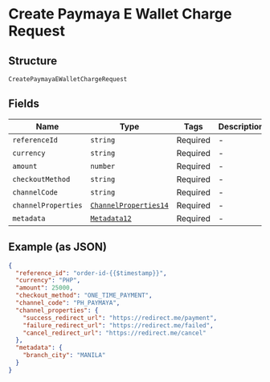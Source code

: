 
# Create Paymaya E Wallet Charge Request

## Structure

`CreatePaymayaEWalletChargeRequest`

## Fields

| Name | Type | Tags | Description |
|  --- | --- | --- | --- |
| `referenceId` | `string` | Required | - |
| `currency` | `string` | Required | - |
| `amount` | `number` | Required | - |
| `checkoutMethod` | `string` | Required | - |
| `channelCode` | `string` | Required | - |
| `channelProperties` | [`ChannelProperties14`](/doc/models/channel-properties-14.md) | Required | - |
| `metadata` | [`Metadata12`](/doc/models/metadata-12.md) | Required | - |

## Example (as JSON)

```json
{
  "reference_id": "order-id-{{$timestamp}}",
  "currency": "PHP",
  "amount": 25000,
  "checkout_method": "ONE_TIME_PAYMENT",
  "channel_code": "PH_PAYMAYA",
  "channel_properties": {
    "success_redirect_url": "https://redirect.me/payment",
    "failure_redirect_url": "https://redirect.me/failed",
    "cancel_redirect_url": "https://redirect.me/cancel"
  },
  "metadata": {
    "branch_city": "MANILA"
  }
}
```

